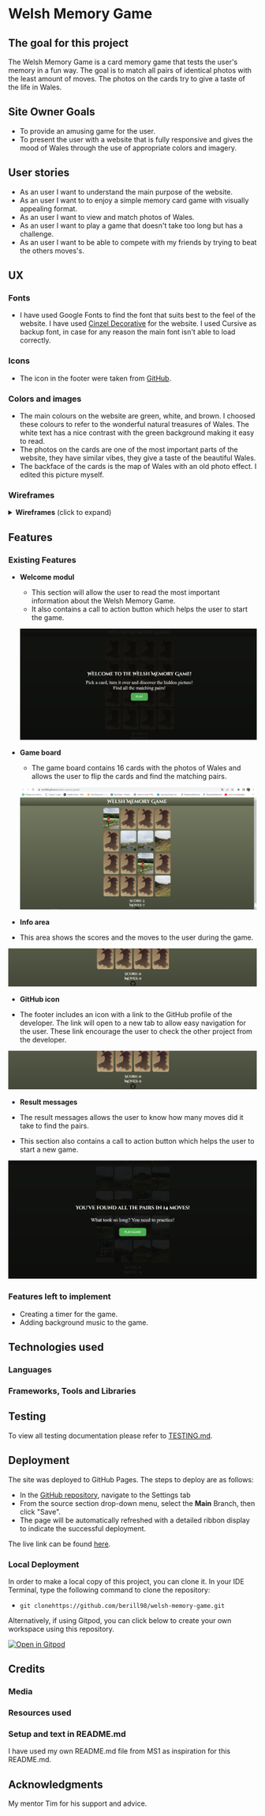 # Welsh Memory Game

## The goal for this project

The Welsh Memory Game is a card memory game that tests the user's memory in a fun way. The goal is to match all pairs of identical photos with the least amount of moves. The photos on the cards try to give a taste of the life in Wales.

## Site Owner Goals

- To provide  an amusing game for the user.
- To present the user with a website that is fully responsive and gives the mood of Wales through the use of appropriate colors and imagery.

## User stories

- As an user I want to understand the main purpose of the website.
- As an user I want to to enjoy a simple memory card game with visually appealing format.
- As an user I want to view and match photos of Wales.
- As an user I want to play a game that doesn't take too long but has a challenge. 
- As an user I want to be able to compete with my friends by trying to beat the others moves's.

## UX

### Fonts

- I have used Google Fonts to find the font that suits best to the feel of the website. I have used [Cinzel Decorative](https://fonts.google.com/specimen/Cinzel+Decorative) for the website. I used Cursive as backup font, in case for any reason the main font isn't able to load correctly.

### Icons

- The icon in the footer were taken from [GitHub](https://github.com/logos).

### Colors and images

- The main colours on the website are green, white, and brown. I choosed these colours to refer to the wonderful natural treasures of Wales. The white text has a nice contrast with the green background making it easy to read.
- The photos on the cards are one of the most important parts of the website, they have similar vibes, they give a taste of the beautiful Wales.
- The backface of the cards is the map of Wales with an old photo effect. I edited this picture myself. 

### Wireframes

<details><summary><b>Wireframes</b> (click to expand)</summary>

![Hand-drawn wireframe](docs/readme_images/wireframe.jpg)

</details>

## Features

### Existing Features

- __Welcome modul__

  - This section will allow the user to read the most important information about the Welsh Memory Game.
  - It also contains a call to action button which helps the user to start the game.

  ![Welcome](docs/readme_images/welcome.png)

- __Game board__

  - The game board contains 16 cards with the photos of Wales and allows the user to flip the cards and find the matching pairs.

  ![Game board](docs/testing_images/game.png)

- __Info area__

- This area shows the scores and the moves to the user during the game.

 ![Info area](docs/readme_images/infoandfooter.png)

- __GitHub icon__

- The footer includes an icon with a link to the GitHub profile of the developer. The link will open to a new tab to allow easy navigation for the user. These link encourage the user to check the other project from the developer.

 ![GitHub icon](docs/readme_images/infoandfooter.png)

- __Result messages__

- The result messages allows the user to know how many moves did it take to find the pairs.
- This section also contains a call to action button which helps the user to start a new game.

 ![Result message](docs/readme_images/result.png)

### Features left to implement

- Creating a timer for the game.
- Adding background music to the game.

## Technologies used
### Languages
### Frameworks, Tools and Libraries

## Testing

To view all testing documentation please refer to [TESTING.md](TESTING.md).

## Deployment

The site was deployed to GitHub Pages. The steps to deploy are as follows: 
  - In the [GitHub repository](https://github.com/berill98/welsh-memory-game), navigate to the Settings tab 
  - From the source section drop-down menu, select the **Main** Branch, then click "Save".
  - The page will be automatically refreshed with a detailed ribbon display to indicate the successful deployment.

  The live link can be found [here](https://berill98.github.io/welsh-memory-game/).

### Local Deployment

In order to make a local copy of this project, you can clone it. In your IDE Terminal, type the following command to clone the repository:

- `git clonehttps://github.com/berill98/welsh-memory-game.git`

Alternatively, if using Gitpod, you can click below to create your own workspace using this repository.

[![Open in Gitpod](https://gitpod.io/button/open-in-gitpod.svg)](https://gitpod.io/#https://github.com/berill98/welsh-memory-game)

## Credits

### Media
### Resources used

### Setup and text in README.md

I have used my own README.md file from MS1 as inspiration for this README.md.

## Acknowledgments

My mentor Tim for his support and advice.